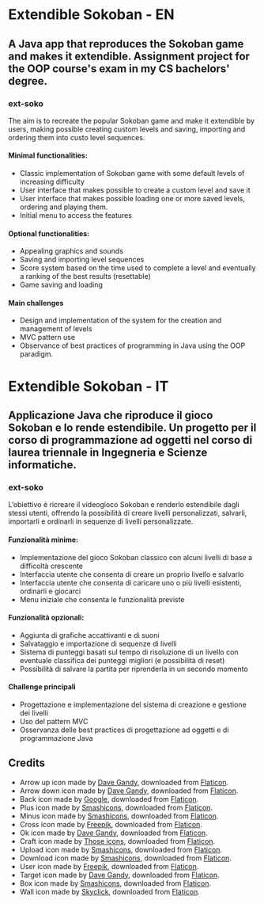 Extendible Sokoban - EN
=======================

## A Java app that reproduces the Sokoban game and makes it extendible. Assignment project for the OOP course's exam in my CS bachelors' degree.

### ext-soko

The aim is to recreate the popular Sokoban game and make it extendible by users, making possible creating custom levels and saving, importing and ordering them into custo level sequences.

#### Minimal functionalities:

* Classic implementation of Sokoban game with some default levels of increasing difficulty
* User interface that makes possible to create a custom level and save it
* User interface that makes possible loading one or more saved levels, ordering and playing them.
* Initial menu to access the features

#### Optional functionalities:
* Appealing graphics and sounds
* Saving and importing level sequences
* Score system based on the time used to complete a level and eventually a ranking of the best results (resettable)
* Game saving and loading

#### Main challenges
* Design and implementation of the system for the creation and management of levels
* MVC pattern use
* Observance of best practices of programming in Java using the OOP paradigm.

Extendible Sokoban - IT
=======================

## Applicazione Java che riproduce il gioco Sokoban e lo rende estendibile. Un progetto per il corso di programmazione ad oggetti nel corso di laurea triennale in Ingegneria e Scienze informatiche.

### ext-soko

L’obiettivo è ricreare il videogioco Sokoban e renderlo estendibile dagli stessi utenti, offrendo la possibilità di creare livelli personalizzati, salvarli, importarli e ordinarli in sequenze di livelli personalizzate.

#### Funzionalità minime:

* Implementazione del gioco Sokoban classico con alcuni livelli di base a difficoltà crescente
* Interfaccia utente che consenta di creare un proprio livello e salvarlo
* Interfaccia utente che consenta di caricare uno o più livelli esistenti, ordinarli e giocarci
* Menu iniziale che consenta le funzionalità previste

#### Funzionalità opzionali:

* Aggiunta di grafiche accattivanti e di suoni
* Salvataggio e importazione di sequenze di livelli
* Sistema di punteggi basati sul tempo di risoluzione di un livello con eventuale classifica dei punteggi migliori (e possibilità di reset)
* Possibilità di salvare la partita per riprenderla in un secondo momento

#### Challenge principali

* Progettazione e implementazione del sistema di creazione e gestione dei livelli
* Uso del pattern MVC
* Osservanza delle best practices di progettazione ad oggetti e di programmazione Java

Credits
-------

* Arrow up icon made by [Dave Gandy](https://www.flaticon.com/authors/dave-gandy), downloaded from [Flaticon](https://www.flaticon.com/).
* Arrow down icon made by [Dave Gandy](https://www.flaticon.com/authors/dave-gandy), downloaded from [Flaticon](https://www.flaticon.com/).
* Back icon made by [Google](https://www.flaticon.com/authors/google), downloaded from [Flaticon](https://www.flaticon.com/).
* Plus icon made by [Smashicons](https://www.flaticon.com/authors/smashicons), downloaded from [Flaticon](https://www.flaticon.com/).
* Minus icon made by [Smashicons](https://www.flaticon.com/authors/smashicons), downloaded from [Flaticon](https://www.flaticon.com/).
* Cross icon made by [Freepik](https://www.flaticon.com/authors/freepik), downloaded from [Flaticon](https://www.flaticon.com/).
* Ok icon made by [Dave Gandy](https://www.flaticon.com/authors/dave-gandy), downloaded from [Flaticon](https://www.flaticon.com/).
* Craft icon made by [Those icons](https://www.flaticon.com/authors/those-icons), downloaded from [Flaticon](https://www.flaticon.com/).
* Upload icon made by [Smashicons](https://www.flaticon.com/authors/smashicons), downloaded from [Flaticon](https://www.flaticon.com/).
* Download icon made by [Smashicons](https://www.flaticon.com/authors/smashicons), downloaded from [Flaticon](https://www.flaticon.com/).
* User icon made by [Freepik](https://www.flaticon.com/authors/freepik), downloaded from [Flaticon](https://www.flaticon.com/).
* Target icon made by [Dave Gandy](https://www.flaticon.com/authors/dave-gandy), downloaded from [Flaticon](https://www.flaticon.com/).
* Box icon made by [Smashicons](https://www.flaticon.com/authors/smashicons), downloaded from [Flaticon](https://www.flaticon.com/).
* Wall icon made by [Skyclick](https://www.flaticon.com/authors/skyclick), downloaded from [Flaticon](https://www.flaticon.com/).



